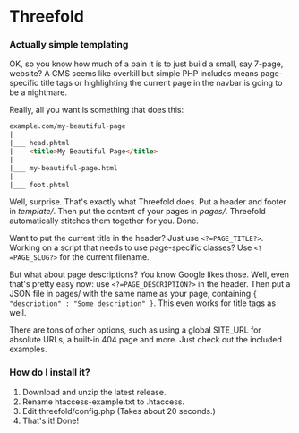 # Threefold
### Actually simple templating
OK, so you know how much of a pain it is to just build a small, say 7-page, website? A CMS seems like overkill but simple PHP includes means page-specific title tags or highlighting the current page in the navbar is going to be a nightmare.

Really, all you want is something that does this:

```html
example.com/my-beautiful-page
|
|___ head.phtml
|	 <title>My Beautiful Page</title>
|
|___ my-beautiful-page.html
|
|___ foot.phtml
```

Well, surprise. That's exactly what Threefold does. Put a header and footer in _template/_. Then put the content of your pages in _pages/_. Threefold automatically stitches them together for you. Done.

Want to put the current title in the header? Just use `<?=PAGE_TITLE?>`. Working on a script that needs to use page-specific classes? Use `<?=PAGE_SLUG?>` for the current filename.

But what about page descriptions? You know Google likes those. Well, even that's pretty easy now: use `<?=PAGE_DESCRIPTION?>` in the header. Then put a JSON file in pages/ with the same name as your page, containing `{ "description" : "Some description" }`. This even works for title tags as well.

There are tons of other options, such as using a global SITE_URL for absolute URLs, a built-in 404 page and more. Just check out the included examples.

### How do I install it?
1. Download and unzip the latest release.
2. Rename htaccess-example.txt to .htaccess.
3. Edit threefold/config.php (Takes about 20 seconds.)
4. That's it! Done!
